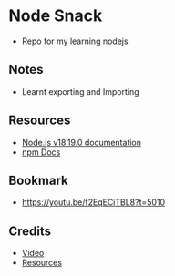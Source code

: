 # Node Snack
* Repo for my learning nodejs

## Notes
- Learnt exporting and Importing

## Resources
- [Node.js v18.19.0 documentation](https://nodejs.org/docs/latest-v18.x/api/index.html)
- [npm Docs](https://docs.npmjs.com/)

## Bookmark
* https://youtu.be/f2EqECiTBL8?t=5010


## Credits
* [Video](https://www.youtube.com/watch?v=f2EqECiTBL8&t=4s)
* [Resources](https://github.com/gitdagray/node_js_resources)
